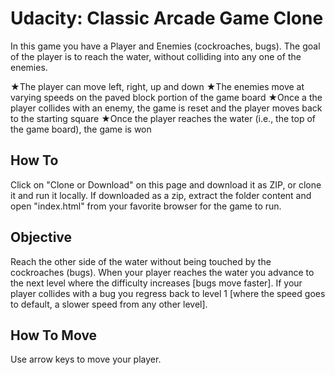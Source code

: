 # Udacity: Classic Arcade Game Clone

In this game you have a Player and Enemies (cockroaches, bugs). The goal of the player is to reach the water, without colliding into any one of the enemies.

★The player can move left, right, up and down
★The enemies move at varying speeds on the paved block portion of the game board
★Once a the player collides with an enemy, the game is reset and the player moves back to the starting square
★Once the player reaches the water (i.e., the top of the game board), the game is won

## How To

Click on "Clone or Download" on this page and download it as ZIP, or clone it and run it locally. If downloaded as a zip, extract the folder content and open "index.html" from your favorite browser for the game to run.

## Objective

Reach the other side of the water without being touched by the cockroaches (bugs). When your player reaches the water you advance to the next level where the difficulty increases [bugs move faster]. If your player collides with a bug you regress back to level 1 [where the speed goes to default, a slower speed from any other level].

## How To Move

Use arrow keys to move your player.
